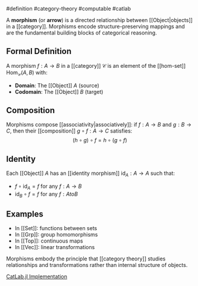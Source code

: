 #definition #category-theory #computable #catlab

A **morphism** (or **arrow**) is a directed relationship between [[Object|objects]] in a [[category]]. Morphisms encode structure-preserving mappings and are the fundamental building blocks of categorical reasoning.

## Formal Definition

A morphism $f: A \to B$ in a [[category]] $\mathcal{C}$ is an element of the [[hom-set]] $\text{Hom}_{\mathcal{C}}(A, B)$ with:

- **Domain**: The [[Object]] $A$ (source)
- **Codomain**: The [[Object]] $B$ (target)

## Composition

Morphisms compose [[associativity|associatively]]: if $f: A \to B$ and $g: B \to C$, then their [[composition]] $g \circ f: A \to C$ satisfies: $$(h \circ g) \circ f = h \circ (g \circ f)$$

## Identity

Each [[Object]] $A$ has an [[identity morphism]] $\text{id}_A: A \to A$ such that:

- $f \circ \text{id}_A = f$ for any $f: A \to B$
- $\text{id}_B \circ f = f$ for any $f: A to B$

## Examples

- In [[Set]]: functions between sets
- In [[Grp]]: group homomorphisms
- In [[Top]]: continuous maps
- In [[Vec]]: linear transformations

<!-- \begin{tikzcd} A \arrow[r, "f"] & B \arrow[r, "g"] & C \end{tikzcd} Composition: $g \circ f: A \to C$ -->

Morphisms embody the principle that [[category theory]] studies relationships and transformations rather than internal structure of objects.

[CatLab.jl Implementation](https://github.com/AlgebraicJulia/Catlab.jl/blob/main/src/categorical_algebra/)